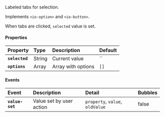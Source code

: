 Labeled tabs for selection.

Implements `<io-option>` and `<io-button>`.

<io-element-demo element="io-sidebar" properties='{"selected": 1, "options": [1,2,3], "overflow": false}'></io-element-demo>

<io-element-demo element="io-sidebar" properties='{"selected": 1, "options": [{"label": "Options", "options": [{"value": 1, "label": "one"}, {"value": 2, "label": "two"}, {"value": 3, "label": "three"}]}], "overflow": false}'></io-element-demo>

When tabs are clicked, `selected` value is set.

#### Properties ####

| Property | Type | Description | Default |
|:---------|:-----|:------------|:--------|
| **`selected`** | String   | Current value      | `` |
| **`options`**  | Array    | Array with options | `[]` |

#### Events ####

| Event | Description | Detail | Bubbles |
|:------|:------------|:-------|:--------|
| **`value-set`** | Value set by user action | `property`, `value`, `oldValue` | false |
